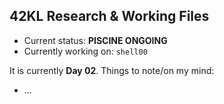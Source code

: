 ## 42KL Research & Working Files
- Current status: **PISCINE ONGOING**
- Currently working on: `shell00`

It is currently **Day 02**. Things to note/on my mind:
- ...
